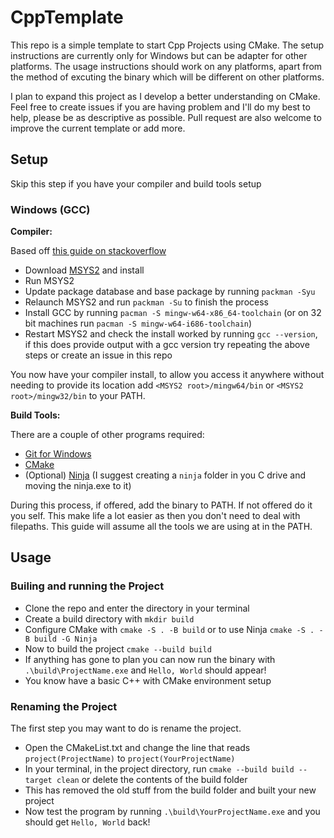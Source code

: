 # CppTemplate

This repo is a simple template to start Cpp Projects using CMake. The setup instructions are currently only for Windows but can be adapter for other platforms. The usage instructions should work on any platforms, apart from the method of excuting the binary which will be 
different on other platforms. 

I plan to expand this project as I develop a better understanding on CMake. Feel free to create issues if you are having problem and I'll do my best to help, please be as descriptive as possible. Pull request are also welcome to improve the current template or add more. 

## Setup

Skip this step if you have your compiler and build tools setup

### Windows (GCC)

**Compiler:**

Based off [this guide on 
stackoverflow](https://stackoverflow.com/questions/30069830/how-to-install-mingw-w64-and-msys2)

- Download [MSYS2](https://www.msys2.org/) and install     
- Run MSYS2     
- Update package database and base package by running `packman -Syu`     
- Relaunch MSYS2 and run `packman -Su` to finish the process      
- Install GCC by running `pacman -S mingw-w64-x86_64-toolchain` (or on 32 bit machines run `pacman -S mingw-w64-i686-toolchain`)       
- Restart MSYS2 and check the install worked by running `gcc --version`, if this does provide output with a gcc version try repeating the above steps or create an issue in this repo     

You now have your compiler install, to allow you access it anywhere without needing to provide its location add `<MSYS2 root>/mingw64/bin` or `<MSYS2 root>/mingw32/bin` to your PATH. 

**Build Tools:**

There are a couple of other programs required:
- [Git for Windows](https://gitforwindows.org/)   
- [CMake](https://cmake.org/download/) 
- (Optional) [Ninja](https://github.com/ninja-build/ninja/releases) (I suggest creating a `ninja` folder in you C drive and moving the ninja.exe to it)     

During this process, if offered, add the binary to PATH. If not offered do it you self. This make life a lot easier as then you don't need to deal with filepaths. This guide will assume all the tools we are using at in the PATH.    


## Usage

### Builing and running the Project

- Clone the repo and enter the directory in your terminal    
- Create a build directory with `mkdir build`    
- Configure CMake with `cmake -S . -B build` or to use Ninja `cmake -S . -B build -G Ninja`  
- Now to build the project `cmake --build build`    
- If anything has gone to plan you can now run the binary with `.\build\ProjectName.exe` and `Hello, World` should appear!   
- You know have a basic C++ with CMake environment setup    


### Renaming the Project

The first step you may want to do is rename the project.

- Open the CMakeList.txt and change the line that reads `project(ProjectName)` to `project(YourProjectName)`     
- In your terminal, in the project directory, run `cmake --build build --target clean` or delete the contents of the build folder    
- This has removed the old stuff from the build folder and built your new project    
- Now test the program by running `.\build\YourProjectName.exe` and you should get `Hello, World` back!
